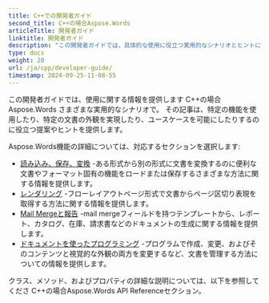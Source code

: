 ```yaml
---
title: C++での開発者ガイド
second_title: C++の場合Aspose.Words
articleTitle: 開発者ガイド
linktitle: 開発者ガイド
description: "この開発者ガイドでは、具体的な使用に役立つ実用的なシナリオとヒントについて説明します C++の場合Aspose.Words 特徴は、ある特定の文書の出現を達成するか、またはユースケースを可能にします。"
type: docs
weight: 20
url: /ja/cpp/developer-guide/
timestamp: 2024-09-25-11-08-55
---
```


この開発者ガイドでは、使用に関する情報を提供します C++の場合Aspose.Words さまざまな実用的なシナリオで。 その記事は、特定の機能を使用したり、特定の文書の外観を実現したり、ユースケースを可能にしたりするのに役立つ提案やヒントを提供します。

Aspose.Words機能の詳細については、対応するセクションを選択します:

- [読み込み、保存、変換](/words/cpp/loading-saving-and-converting/) -ある形式から別の形式に文書を変換するのに便利な文書やフォーマット固有の機能をロードまたは保存するさまざまな方法に関する情報を提供します。
- [レンダリング](/words/cpp/rendering/) -フローレイアウトページ形式で文書からページ区切り表現を取得する方法に関する情報を提供します。
- [Mail Mergeと報告](/words/cpp/mail-merge-and-reporting/) -mail mergeフィールドを持つテンプレートから、レポート、カタログ、在庫、請求書などのドキュメントの生成に関する情報を提供します。
- [ドキュメントを使ったプログラミング](/words/cpp/programming-with-documents/) -プログラムで作成、変更、およびそのコンテンツと視覚的な外観の両方を変更するなど、文書を管理する方法についての情報を提供します。

クラス、メソッド、およびプロパティの詳細な説明については、以下を参照してくださ C++の場合Aspose.Words API Referenceセクション。
